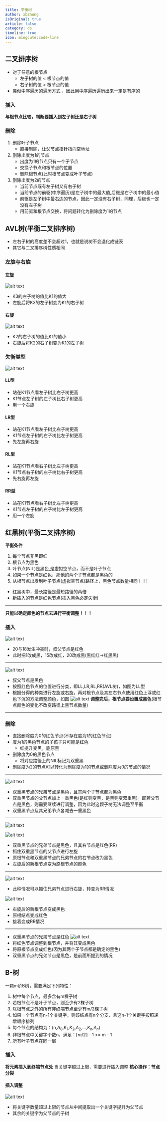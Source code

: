 ```yaml
---
title: 平衡树
author: xbZhong
isOriginal: true
article: false
category: ds
timeline: true
icon: mingcute:code-line
---
```

## 二叉排序树
* 对于任意的根节点
    * 左子树的值 < 根节点的值
    * 右子树的值 > 根节点的值
* 类似中序遍历的遍历方式 ，因此用中序遍历遍历出来一定是有序的
### 插入
**与根节点比较，判断要插入到左子树还是右子树**
### 删除
1. 删除叶子节点
    * 直接删除，让父节点指针指向空地址
2. 删除出度为1的节点
    * 出度为1的节点只有一个子节点
    * 交换子节点和根节点的位置
    * 删除根节点(此时根节点变成叶子节点)
3. 删除出度为2的节点
    * 当前节点既有左子树又有右子树
    * 当前节点的前驱(中序遍历)是左子树中的最大值,后继是右子树中的最小值
    * 前驱是左子树中最右边的节点，因此一定没有右子树，同理，后继也一定没有左子树
    * 用前驱和根节点交换，将问题转化为删除度为1的节点
## AVL树(平衡二叉排序树)
* 左右子树的高度差不会超过1，也就是说树不会退化成链表
* 其它与二叉排序树性质相同
### 左旋与右旋
#### 左旋
![alt text](/screenshot/ds/image-68.png)
* K3的左子树的值比K1的值大
* 左旋后将K3的左子树变为K1的右子树

#### 右旋
![alt text](/screenshot/ds/image-69.png)
* K2的右子树的值比K1的值小
* 右旋后将K2的右子树变为K1的左子树

### 失衡类型
![alt text](/screenshot/ds/image-70.png)
#### LL型
* 站在K1节点看左子树比右子树更高
* K1节点左子树的左子树比右子树更高
* 用一个右旋
#### LR型
* 站在K1节点看左子树比右子树更高
* K1节点左子树的右子树比左子树更高
* 先左旋再右旋
#### RL型
* 站在K1节点看右子树比左子树更高
* K1节点右子树的左子树比右子树更高
* 先右旋再左旋
#### RR型
* 站在K1节点看右子树比左子树更高
* K1节点左子树的右子树比左子树更高
* 用一个左旋
## 红黑树(平衡二叉排序树)
**平衡条件**
1. 每个节点非黑即红
2. 根节点为黑色
3. 叶节点(NIL)是黑色,是虚拟空节点，而不是叶子节点
4. 如果一个节点是红色，那他的两个子节点都是黑色的
5. 从根节点出发到叶子节点(虚拟空节点)路径上，黑色节点数量相同！！!
* 红黑树中，最长路径是最短路径的两倍
* 新插入的节点是红色节点(插入黑色必定失衡)
* ***
**只能以确定颜色的节点去进行平衡调整！！！**
### 插入
![alt text](/screenshot/ds/image-71.png)
* 20与18发生冲突时，叔父节点是红色
* 此时把1改成黑，15改成红，20改成黑(黑红红->红黑黑)
* ***
![alt text](/screenshot/ds/image-72.png)
* 叔父节点是黑色
* 按照红色节点的位置进行分类，即LL,LR,RL,RR(AVL树)，如图为LL型
* 根据分得的种类进行左旋或右旋，再对根节点及其左右节点使用红色上浮或红色下沉的方法调整颜色，如图
![alt text](/screenshot/ds/image-73.png)
**调整完后，根节点要设置成黑色**(根节点颜色的变化不改变路径上黑节点数量)
***
### 删除
* 直接删除度为0的红色节点(不存在度为1的红色节点)
* 度为1的黑色节点的子孩子只可能是红色
    * 红提升变黑，删原黑
* 删除度为0的黑色节点
    * 将对应路径上的NIL标记为双重黑
* 删除度为2的节点可以转化为删除度为1的节点或删除度为0的节点的情况
***
![alt text](/screenshot/ds/image-74.png)
* 双重黑节点的兄弟节点是黑色，且其两个子节点都为黑色
* 双重黑节点的父节点加上一重黑色(是红则变黑，是黑则变双重黑)。即若父节点是黑色，则需要继续进行调整，因为此时这颗子树无法调整至平衡
* 双重黑节点及其兄弟节点各减去一重黑色
* ***
![alt text](/screenshot/ds/image-77.png)

![alt text](/screenshot/ds/image-75.png)
* 双重黑节点的兄弟节点是黑色，且其右节点是红色(RR)
* 抓住双重黑节点的父节点进行左旋
* 原根节点和双重黑节点的兄弟节点的右节点改为黑色
* 左旋后的新根节点变为原根节点的颜色
***
![alt text](/screenshot/ds/image-78.png)
* 此种情况可以抓住兄弟节点进行右旋，转变为RR情况

![alt text](/screenshot/ds/image-79.png)
* 右旋后的新根节点变成黑色
* 原根结点变成红色
* 接着变成RR情况

***
* 双重黑节点的兄弟节点是红色
![alt text](/screenshot/ds/image-80.png)
* 将红色节点调整到根节点，并将其变成黑色
* 将原根节点变成红色(因为其两个子节点都是确定的黑色)
* 双重黑节点的兄弟节点是黑色，是前面所提到的情况

## B-树
一颗m阶B树，需要满足下列特性：
1. 树中每个节点，最多含有m棵子树
2. 若根节点不是叶子节点，则至少有2棵子树
3. 除根节点之外的所有非终端节点至少有m/2棵子树
4. 如果一个节点有n-1个关键字，则该结点有n个分支，且这n-1个关键字按照递增顺序排列
5. 每个节点的结构为：(n,$A_0$,$K_1$,$K_2$,$A_2$,...,$K_n$,$A_n$)
6. 非根节点中关键字个数n，满足：$\lceil m/2 \rceil$ - 1 <= m - 1
7. 所有叶子节点在同一层
### 插入
**将元素插入到终端节点处**
当关键字超过上限，需要进行插入调整
**核心操作：节点分裂**
#### 插入调整
![alt text](/screenshot/ds/image-81.png)
* 将关键字数量超过上限的节点从中间提取出一个关键字提升为父节点
* 其余的关键字为父节点的子树